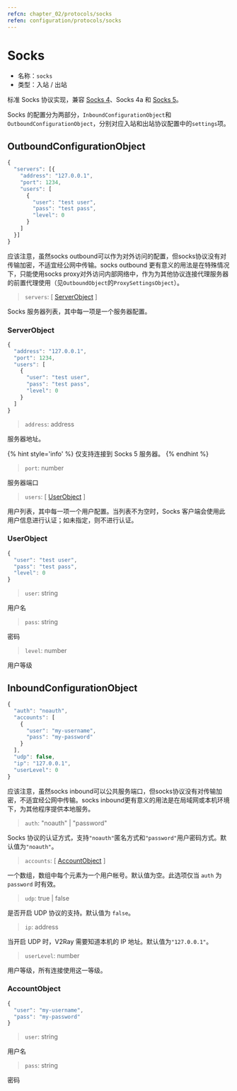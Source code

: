 ```yaml
---
refcn: chapter_02/protocols/socks
refen: configuration/protocols/socks
---
```


# Socks

* 名称：`socks`
* 类型：入站 / 出站

标准 Socks 协议实现，兼容 [Socks 4](http://ftp.icm.edu.pl/packages/socks/socks4/SOCKS4.protocol)、Socks 4a 和 [Socks 5](http://ftp.icm.edu.pl/packages/socks/socks4/SOCKS4.protocol)。

Socks 的配置分为两部分，`InboundConfigurationObject`和`OutboundConfigurationObject`，分别对应入站和出站协议配置中的`settings`项。

## OutboundConfigurationObject

```javascript
{
  "servers": [{
    "address": "127.0.0.1",
    "port": 1234,
    "users": [
      {
        "user": "test user",
        "pass": "test pass",
        "level": 0
      }
    ]
  }]
}
```

应该注意，虽然socks outbound可以作为对外访问的配置，但socks协议没有对传输加密，不适宜经公网中传输。socks outbound 更有意义的用法是在特殊情况下，只能使用socks proxy对外访问内部网络中，作为为其他协议连接代理服务器的前置代理使用（见`OutboundObject`的`ProxySettingsObject`）。

> `servers`: \[ [ServerObject](#serverobject) \]

Socks 服务器列表，其中每一项是一个服务器配置。

### ServerObject

```javascript
{
  "address": "127.0.0.1",
  "port": 1234,
  "users": [
    {
      "user": "test user",
      "pass": "test pass",
      "level": 0
    }
  ]
}
```

> `address`: address

服务器地址。

{% hint style='info' %}
仅支持连接到 Socks 5 服务器。
{% endhint %}

> `port`: number

服务器端口

> `users`: \[ [UserObject](#userobject) \]

用户列表，其中每一项一个用户配置。当列表不为空时，Socks 客户端会使用此用户信息进行认证；如未指定，则不进行认证。

### UserObject

```javascript
{
  "user": "test user",
  "pass": "test pass",
  "level": 0
}
```

> `user`: string

用户名

> `pass`: string

密码

> `level`: number

用户等级

## InboundConfigurationObject

```javascript
{
  "auth": "noauth",
  "accounts": [
    {
      "user": "my-username",
      "pass": "my-password"
    }
  ],
  "udp": false,
  "ip": "127.0.0.1",
  "userLevel": 0
}
```

应该注意，虽然socks inbound可以公共服务端口，但socks协议没有对传输加密，不适宜经公网中传输。socks inbound更有意义的用法是在局域网或本机环境下，为其他程序提供本地服务。

> `auth`: "noauth" | "password"

Socks 协议的认证方式，支持`"noauth"`匿名方式和`"password"`用户密码方式。默认值为`"noauth"`。

> `accounts`: \[ [AccountObject](#accountobject) \]

一个数组，数组中每个元素为一个用户帐号。默认值为空。此选项仅当 `auth` 为 `password` 时有效。

> `udp`: true | false

是否开启 UDP 协议的支持。默认值为 `false`。

> `ip`: address

当开启 UDP 时，V2Ray 需要知道本机的 IP 地址。默认值为`"127.0.0.1"`。

> `userLevel`: number

用户等级，所有连接使用这一等级。

### AccountObject

```javascript
{
  "user": "my-username",
  "pass": "my-password"
}
```

> `user`: string

用户名

> `pass`: string

密码
